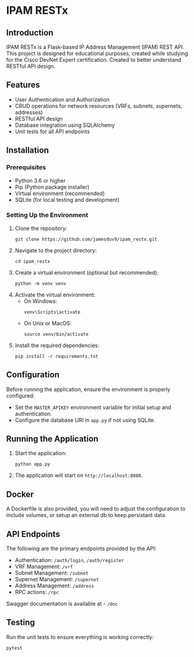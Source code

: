 # IPAM RESTx

## Introduction
IPAM RESTx is a Flask-based IP Address Management (IPAM) REST API. This project is designed for educational purposes, created while studying for the Cisco DevNet Expert certification. Created to better understand RESTful API design. 

## Features
- User Authentication and Authorization
- CRUD operations for network resources (VRFs, subnets, supernets, addresses)
- RESTful API design
- Database integration using SQLAlchemy
- Unit tests for all API endpoints

## Installation

### Prerequisites
- Python 3.6 or higher
- Pip (Python package installer)
- Virtual environment (recommended)
- SQLite (for local testing and development)

### Setting Up the Environment
1. Clone the repository:
   ```
   git clone https://github.com/jamesduv9/ipam_restx.git
   ```
2. Navigate to the project directory:
   ```
   cd ipam_restx
   ```
3. Create a virtual environment (optional but recommended):
   ```
   python -m venv venv
   ```
4. Activate the virtual environment:
   - On Windows:
     ```
     venv\Scripts\activate
     ```
   - On Unix or MacOS:
     ```
     source venv/bin/activate
     ```
5. Install the required dependencies:
   ```
   pip install -r requirements.txt
   ```

## Configuration
Before running the application, ensure the environment is properly configured:
- Set the `MASTER_APIKEY` environment variable for initial setup and authentication.
- Configure the database URI in `app.py` if not using SQLite.

## Running the Application
1. Start the application:
   ```
   python app.py
   ```
2. The application will start on `http://localhost:8080`.

## Docker
A Dockerfile is also provided, you will need to adjust the configuration to include volumes, or setup an external db to keep persistant data.

## API Endpoints
The following are the primary endpoints provided by the API:
- Authentication: `/auth/login`, `/auth/register`
- VRF Management: `/vrf`
- Subnet Management: `/subnet`
- Supernet Management: `/supernet`
- Address Management: `/address`
- RPC actions: `/rpc`

Swagger documentation is available at - `/doc`

## Testing
Run the unit tests to ensure everything is working correctly:
```
pytest
```

